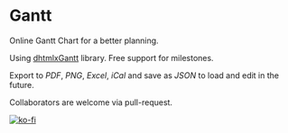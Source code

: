 # Gantt
Online Gantt Chart for a better planning.

Using [dhtmlxGantt](https://dhtmlx.com/docs/products/dhtmlxGantt/) library. Free support for milestones.

Export to *PDF*, *PNG*, *Excel*, *iCal* and save as *JSON* to load and edit in the future.

Collaborators are welcome via pull-request.

[![ko-fi](https://www.ko-fi.com/img/githubbutton_sm.svg)](https://ko-fi.com/carleslc)
